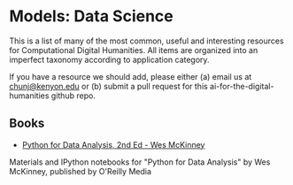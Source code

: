 # Models: Data Science

This is a list of many of the most common, useful and interesting resources for Computational Digital Humanities. All items are organized into an imperfect taxonomy according to application category.

If you have a resource we should add, please either (a) email us at chunj@kenyon.edu or (b) submit a pull request for this ai-for-the-digital-humanities github repo.


## Books
* [Python for Data Analysis, 2nd Ed - Wes McKinney](https://github.com/wesm/pydata-book)

Materials and IPython notebooks for "Python for Data Analysis" by Wes McKinney, published by O'Reilly Media